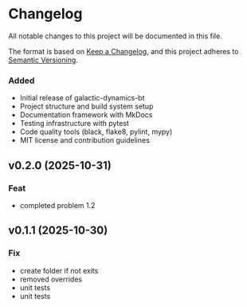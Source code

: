 # Changelog

All notable changes to this project will be documented in this file.

The format is based on [Keep a Changelog](https://keepachangelog.com/en/1.0.0/),
and this project adheres to [Semantic Versioning](https://semver.org/spec/v2.0.0.html).


### Added
- Initial release of galactic-dynamics-bt
- Project structure and build system setup
- Documentation framework with MkDocs
- Testing infrastructure with pytest
- Code quality tools (black, flake8, pylint, mypy)
- MIT license and contribution guidelines
## v0.2.0 (2025-10-31)

### Feat

- completed problem 1.2

## v0.1.1 (2025-10-30)

### Fix

- create folder if not exits
- removed overrides
- unit tests
- unit tests
